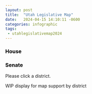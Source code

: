 ```yaml
---
layout: post
title:  "Utah Legislative Map"
date:   2024-04-15 14:10:11 -0600
categories: infographic
tags:
 - utahlegislativemap2024
---
```


<div class="map-container">
  <script src="{% link assets/js/map.js %}" type="text/javascript"></script>
  <div class="district-button-container">
    <div id="house-button" style = "filter: hue-rotate(-20deg) contrast(1.25)" class="active"><h3><div class="fa-solid fa-landmark"></div> House</h3></div>
    <div id="senate-button" style="filter: hue-rotate(105deg) contrast(1.25)"><h3><div class="fa-solid fa-landmark-dome"></div> Senate</h3></div>
  </div>
  <div class="map-items-container">
    <div id="map-bounding-box"></div>
    <div id="map-info-panel">Please click a district.</div>
  </div>
</div>

WIP display for map support by district